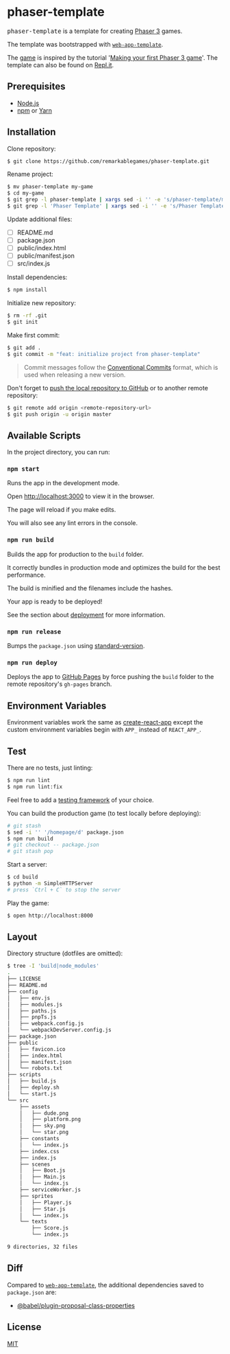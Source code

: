 # phaser-template

<kbd>phaser-template</kbd> is a template for creating [Phaser 3](https://phaser.io/) games.

The template was bootstrapped with [`web-app-template`](https://github.com/remarkablemark/web-app-template).

The [game](https://remarkablegames.org/phaser-template/) is inspired by the tutorial '[Making your first Phaser 3 game](https://phaser.io/tutorials/making-your-first-phaser-3-game)'. The template can also be found on [Repl.it](https://repl.it/talk/share/Phaser-Template/22850).

## Prerequisites

- [Node.js](https://nodejs.org/en/download/)
- [npm](https://www.npmjs.com/get-npm) or [Yarn](https://yarnpkg.com/lang/en/docs/install/)

## Installation

Clone repository:

```sh
$ git clone https://github.com/remarkablegames/phaser-template.git
```

Rename project:

```sh
$ mv phaser-template my-game
$ cd my-game
$ git grep -l phaser-template | xargs sed -i '' -e 's/phaser-template/my-game/g'
$ git grep -l 'Phaser Template' | xargs sed -i '' -e 's/Phaser Template/My Game/g'
```

Update additional files:

- [ ] README.md
- [ ] package.json
- [ ] public/index.html
- [ ] public/manifest.json
- [ ] src/index.js

Install dependencies:

```sh
$ npm install
```

Initialize new repository:

```sh
$ rm -rf .git
$ git init
```

Make first commit:

```sh
$ git add .
$ git commit -m "feat: initialize project from phaser-template"
```

> Commit messages follow the [Conventional Commits](https://conventionalcommits.org/) format, which is used when releasing a new version.

Don't forget to [push the local repository to GitHub](https://help.github.com/articles/adding-an-existing-project-to-github-using-the-command-line/) or to another remote repository:

```sh
$ git remote add origin <remote-repository-url>
$ git push origin -u origin master
```

## Available Scripts

In the project directory, you can run:

### `npm start`

Runs the app in the development mode.

Open [http://localhost:3000](http://localhost:3000) to view it in the browser.

The page will reload if you make edits.

You will also see any lint errors in the console.

### `npm run build`

Builds the app for production to the `build` folder.

It correctly bundles in production mode and optimizes the build for the best performance.

The build is minified and the filenames include the hashes.

Your app is ready to be deployed!

See the section about [deployment](https://facebook.github.io/create-react-app/docs/deployment) for more information.

### `npm run release`

Bumps the `package.json` using [standard-version](https://github.com/conventional-changelog/standard-version).

### `npm run deploy`

Deploys the app to [GitHub Pages](https://pages.github.com/) by force pushing the `build` folder to the remote repository's `gh-pages` branch.

## Environment Variables

Environment variables work the same as [create-react-app](https://facebook.github.io/create-react-app/docs/adding-custom-environment-variables) except the custom environment variables begin with `APP_` instead of `REACT_APP_`.

## Test

There are no tests, just linting:

```sh
$ npm run lint
$ npm run lint:fix
```

Feel free to add a [testing framework](https://github.com/sorrycc/awesome-javascript#testing-frameworks) of your choice.

You can build the production game (to test locally before deploying):

```sh
# git stash
$ sed -i '' '/homepage/d' package.json
$ npm run build
# git checkout -- package.json
# git stash pop
```

Start a server:

```sh
$ cd build
$ python -m SimpleHTTPServer
# press `Ctrl + C` to stop the server
```

Play the game:

```sh
$ open http://localhost:8000
```

## Layout

Directory structure (dotfiles are omitted):

```sh
$ tree -I 'build|node_modules'
.
├── LICENSE
├── README.md
├── config
│   ├── env.js
│   ├── modules.js
│   ├── paths.js
│   ├── pnpTs.js
│   ├── webpack.config.js
│   └── webpackDevServer.config.js
├── package.json
├── public
│   ├── favicon.ico
│   ├── index.html
│   ├── manifest.json
│   └── robots.txt
├── scripts
│   ├── build.js
│   ├── deploy.sh
│   └── start.js
└── src
    ├── assets
    │   ├── dude.png
    │   ├── platform.png
    │   ├── sky.png
    │   └── star.png
    ├── constants
    │   └── index.js
    ├── index.css
    ├── index.js
    ├── scenes
    │   ├── Boot.js
    │   ├── Main.js
    │   └── index.js
    ├── serviceWorker.js
    ├── sprites
    │   ├── Player.js
    │   ├── Star.js
    │   └── index.js
    └── texts
        ├── Score.js
        └── index.js

9 directories, 32 files
```

## Diff

Compared to [`web-app-template`](https://github.com/remarkablemark/web-app-template), the additional dependencies saved to `package.json` are:

- [@babel/plugin-proposal-class-properties](https://babeljs.io/docs/en/babel-preset-env)

## License

[MIT](LICENSE)
